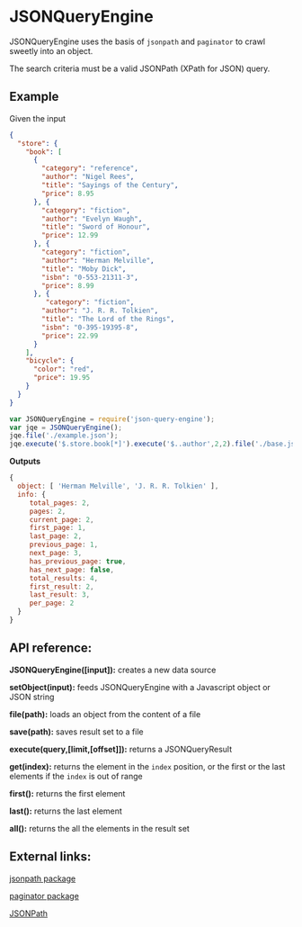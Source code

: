 # JSONQueryEngine
JSONQueryEngine uses the basis of `jsonpath` and `paginator` to crawl sweetly into an object.

The search criteria must be a valid JSONPath (XPath for JSON) query.

## Example
Given the input

```json
{
  "store": {
    "book": [
      {
        "category": "reference",
        "author": "Nigel Rees",
        "title": "Sayings of the Century",
        "price": 8.95
      }, {
        "category": "fiction",
        "author": "Evelyn Waugh",
        "title": "Sword of Honour",
        "price": 12.99
      }, {
        "category": "fiction",
        "author": "Herman Melville",
        "title": "Moby Dick",
        "isbn": "0-553-21311-3",
        "price": 8.99
      }, {
         "category": "fiction",
        "author": "J. R. R. Tolkien",
        "title": "The Lord of the Rings",
        "isbn": "0-395-19395-8",
        "price": 22.99
      }
    ],
    "bicycle": {
      "color": "red",
      "price": 19.95
    }
  }
}
```

```javascript
var JSONQueryEngine = require('json-query-engine');
var jqe = JSONQueryEngine();
jqe.file('./example.json');
jqe.execute('$.store.book[*]').execute('$..author',2,2).file('./base.json');
```

**Outputs**

```javascript
{
  object: [ 'Herman Melville', 'J. R. R. Tolkien' ],
  info: {
     total_pages: 2,
     pages: 2,
     current_page: 2,
     first_page: 1,
     last_page: 2,
     previous_page: 1,
     next_page: 3,
     has_previous_page: true,
     has_next_page: false,
     total_results: 4,
     first_result: 2,
     last_result: 3,
     per_page: 2
  }
}
```

## API reference:

**JSONQueryEngine([input]):** creates a new data source

**setObject(input):** feeds JSONQueryEngine with a Javascript object or JSON string

**file(path):** loads an object from the content of a file

**save(path):** saves result set to a file

**execute(query,[limit,[offset]]):** returns a JSONQueryResult

**get(index):** returns the element in the `index` position, or the first or the last elements if the `index` is out of range

**first():** returns the first element

**last():** returns the last element

**all():** returns the all the elements in the result set

## External links:

[jsonpath package](https://www.npmjs.com/package/jsonpath)

[paginator package](https://www.npmjs.com/package/paginator)

[JSONPath](http://goessner.net/articles/JsonPath/)
